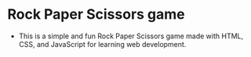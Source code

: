 # Rock Paper Scissors game
- This is a simple and fun Rock Paper Scissors game made with HTML, CSS, and JavaScript for learning web development.
